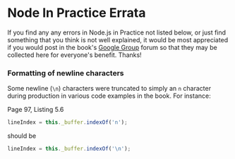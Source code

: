 # Node In Practice Errata

If you find any any errors in Node.js in Practice not listed below, or just find something that you think is not well explained, it would be most appreciated if you would post in the book's [Google Group](https://groups.google.com/forum/#!forum/nodejsinpractice) forum so that they may be collected here for everyone's benefit. Thanks!

### Formatting of newline characters

Some newline (`\n`) characters were truncated to simply an `n` character during production in various code examples in the book.  For instance:

Page 97, Listing 5.6

```js
lineIndex = this._buffer.indexOf('n');
```

should be

```js
lineIndex = this._buffer.indexOf('\n');
```
